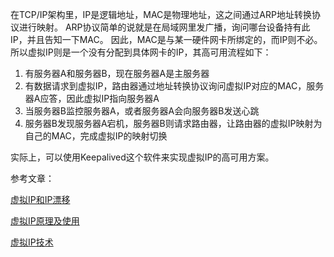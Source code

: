 在TCP/IP架构里，IP是逻辑地址，MAC是物理地址，这之间通过ARP地址转换协议进行映射。
ARP协议简单的说就是在局域网里发广播，询问哪台设备持有此IP，并且告知一下MAC。
因此，MAC是与某一硬件网卡所绑定的，而IP则不必。
所以虚拟IP则是一个没有分配到具体网卡的IP，其高可用流程如下：

1. 有服务器A和服务器B，现在服务器A是主服务器
2. 有数据请求到虚拟IP，路由器通过地址转换协议询问虚拟IP对应的MAC，服务器A应答，因此虚拟IP指向服务器A
3. 当服务器B监控服务器A，或者服务器A会向服务器B发送心跳
4. 服务器B发现服务器A宕机，服务器B则请求路由器，让路由器的虚拟IP映射为自己的MAC，完成虚拟IP的映射切换

实际上，可以使用Keepalived这个软件来实现虚拟IP的高可用方案。

参考文章：

[虚拟IP和IP漂移](http://xiaobaoqiu.github.io/blog/2015/04/02/xu-ni-iphe-ippiao-yi/)

[虚拟IP原理及使用](https://www.cnblogs.com/jmcui/p/13055283.html)

[虚拟IP技术](http://www.xumenger.com/virtual-ip-20190220/)
